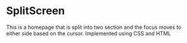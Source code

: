 # SplitScreen
This is a homepage that is split into two section and the focus moves to either side based on the cursor. Implemented using CSS and HTML
